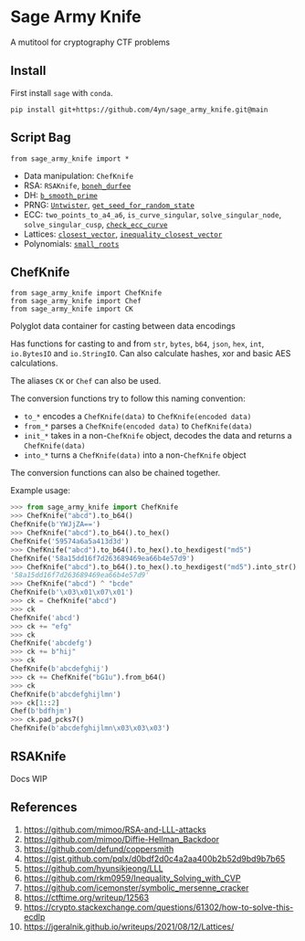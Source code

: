 # Sage Army Knife

A mutitool for cryptography CTF problems

## Install

First install `sage` with `conda`.

```
pip install git+https://github.com/4yn/sage_army_knife.git@main
```

## Script Bag

```
from sage_army_knife import *
```

- Data manipulation: `ChefKnife`
- RSA: `RSAKnife`, [`boneh_durfee`](https://github.com/mimoo/RSA-and-LLL-attacks)
- DH: [`b_smooth_prime`](https://github.com/mimoo/Diffie-Hellman_Backdoor)
- PRNG: [`Untwister`](https://github.com/icemonster/symbolic_mersenne_cracker), [`get_seed_for_random_state`](https://imp.ress.me/blog/2022-11-13/seccon-ctf-2022#janken-vs-kurenaif)
- ECC: `two_points_to_a4_a6`, `is_curve_singular`, `solve_singular_node`, `solve_singular_cusp`, [`check_ecc_curve`](https://gist.github.com/pqlx/d0bdf2d0c4a2aa400b2b52d9bd9b7b65)
- Lattices: [`closest_vector`](https://github.com/hyunsikjeong/LLL), [`inequality_closest_vector`](https://github.com/rkm0959/Inequality_Solving_with_CVP)
- Polynomials: [`small_roots`](https://github.com/defund/coppersmith)

## ChefKnife

```
from sage_army_knife import ChefKnife
from sage_army_knife import Chef
from sage_army_knife import CK
```

Polyglot data container for casting between data encodings

Has functions for casting to and from `str`, `bytes`, `b64`, `json`, `hex`,
`int`, `io.BytesIO` and `io.StringIO`. Can also calculate hashes, xor and
basic AES calculations.

The aliases `CK` or `Chef` can also be used.

The conversion functions try to follow this naming convention:

- `to_*` encodes a `ChefKnife(data)` to `ChefKnife(encoded data)`
- `from_*` parses a `ChefKnife(encoded data)` to `ChefKnife(data)`
- `init_*` takes in a non-`ChefKnife` object, decodes the data and
    returns a `ChefKnife(data)`
- `into_*` turns a `ChefKnife(data)` into a non-`ChefKnife` object

The conversion functions can also be chained together.

Example usage:

```python
>>> from sage_army_knife import ChefKnife
>>> ChefKnife("abcd").to_b64()
ChefKnife(b'YWJjZA==')
>>> ChefKnife("abcd").to_b64().to_hex()
ChefKnife('59574a6a5a413d3d')
>>> ChefKnife("abcd").to_b64().to_hex().to_hexdigest("md5")
ChefKnife('58a15dd16f7d263689469ea66b4e57d9')
>>> ChefKnife("abcd").to_b64().to_hex().to_hexdigest("md5").into_str()
'58a15dd16f7d263689469ea66b4e57d9'
>>> ChefKnife("abcd") ^ "bcde"
ChefKnife(b'\x03\x01\x07\x01')
>>> ck = ChefKnife("abcd")
>>> ck
ChefKnife('abcd')
>>> ck += "efg"
>>> ck
ChefKnife('abcdefg')
>>> ck += b"hij"
>>> ck
ChefKnife(b'abcdefghij')
>>> ck += ChefKnife("bG1u").from_b64()
>>> ck
ChefKnife(b'abcdefghijlmn')
>>> ck[1::2]
Chef(b'bdfhjm')
>>> ck.pad_pcks7()
ChefKnife(b'abcdefghijlmn\x03\x03\x03')
```

## RSAKnife

Docs WIP

## References

1. https://github.com/mimoo/RSA-and-LLL-attacks
1. https://github.com/mimoo/Diffie-Hellman_Backdoor
1. https://github.com/defund/coppersmith
1. https://gist.github.com/pqlx/d0bdf2d0c4a2aa400b2b52d9bd9b7b65
1. https://github.com/hyunsikjeong/LLL
1. https://github.com/rkm0959/Inequality_Solving_with_CVP
1. https://github.com/icemonster/symbolic_mersenne_cracker
1. https://ctftime.org/writeup/12563
1. https://crypto.stackexchange.com/questions/61302/how-to-solve-this-ecdlp
1. https://jgeralnik.github.io/writeups/2021/08/12/Lattices/
